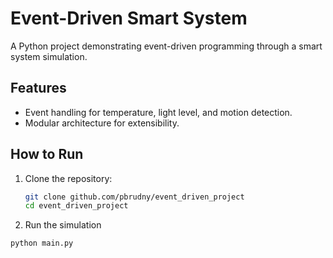 # Event-Driven Smart System

A Python project demonstrating event-driven programming through a smart system simulation.

## Features
- Event handling for temperature, light level, and motion detection.
- Modular architecture for extensibility.

## How to Run
1. Clone the repository:
   ```bash
   git clone github.com/pbrudny/event_driven_project
   cd event_driven_project
   ```

2. Run the simulation

```
python main.py
```
   